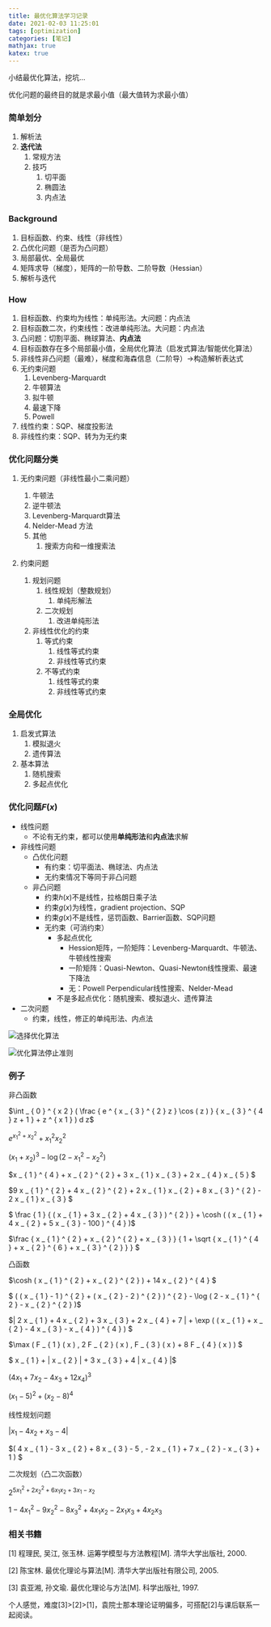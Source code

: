 ```yaml
---
title: 最优化算法学习记录
date: 2021-02-03 11:25:01
tags: [optimization]
categories: [笔记]
mathjax: true
katex: true
---
```


小结最优化算法，挖坑...

<!-- more -->

优化问题的最终目的就是求最小值（最大值转为求最小值）

### 简单划分

1. 解析法
2. **迭代法**
   1. 常规方法
   2. 技巧
      1. 切平面
      2. 椭圆法
      3. 内点法

### Background

1. 目标函数、约束、线性（非线性）
2. 凸优化问题（是否为凸问题）
3. 局部最优、全局最优
4. 矩阵求导（梯度），矩阵的一阶导数、二阶导数（Hessian）
5. 解析与迭代

### How

1. 目标函数、约束均为线性：单纯形法。大问题：内点法
2. 目标函数二次，约束线性：改进单纯形法。大问题：内点法
3. 凸问题：切割平面、椭球算法、**内点法**
4. 目标函数存在多个局部最小值，全局优化算法（启发式算法/智能优化算法）
5. 非线性非凸问题（最难），梯度和海森信息（二阶导）->构造解析表达式
6. 无约束问题
   1. Levenberg-Marquardt
   2. 牛顿算法
   3. 拟牛顿
   4. 最速下降
   5. Powell
7. 线性约束：SQP、梯度投影法
8. 非线性约束：SQP、转为为无约束

### 优化问题分类

1. 无约束问题（非线性最小二乘问题）
   1. 牛顿法
   2. 逆牛顿法
   3. Levenberg-Marquardt算法
   4. Nelder-Mead 方法
   5. 其他
      1. 搜索方向和一维搜索法

2. 约束问题
   1. 规划问题
      1. 线性规划（整数规划）
         1. 单纯形解法
      2. 二次规划
         1. 改进单纯形法
   2. 非线性优化的约束
      1. 等式约束
         1. 线性等式约束
         2. 非线性等式约束
      2. 不等式约束
         1. 线性等式约束
         2. 非线性等式约束

### 全局优化

1. 启发式算法
   1. 模拟退火
   2. 遗传算法
2. 基本算法
   1. 随机搜索
   2. 多起点优化

### 优化问题$F(x)$

- 线性问题
  - 不论有无约束，都可以使用**单纯形法**和**内点法**求解
- 非线性问题
  - 凸优化问题
    - 有约束：切平面法、椭球法、内点法
    - 无约束情况下等同于非凸问题
  - 非凸问题
    - 约束$h(x)$不是线性，拉格朗日乘子法
    - 约束$g(x)$为线性，gradient projection、SQP
    - 约束$g(x)$不是线性，惩罚函数、Barrier函数、SQP问题
    - 无约束（可消约束）
      - 多起点优化
        - Hession矩阵，一阶矩阵：Levenberg-Marquardt、牛顿法、牛顿线性搜索
        - 一阶矩阵：Quasi-Newton、Quasi-Newton线性搜索、最速下降法
        - 无：Powell Perpendicular线性搜索、Nelder-Mead
      - 不是多起点优化：随机搜索、模拟退火、遗传算法
- 二次问题
  - 约束，线性，修正的单纯形法、内点法

![选择优化算法](https://raw.githubusercontent.com/wnma3mz/ucas_course/master/optimization/optimization/%E7%BB%83%E4%B9%A0%E9%A2%98/%E4%BC%98%E5%8C%96%E7%AE%97%E6%B3%95%E7%9A%84%E9%80%89%E6%8B%A9.png)

![优化算法停止准则](https://raw.githubusercontent.com/wnma3mz/ucas_course/master/optimization/optimization/%E7%BB%83%E4%B9%A0%E9%A2%98/%E6%9C%80%E4%BC%98%E5%8C%96%E7%AE%97%E6%B3%95%E5%81%9C%E6%AD%A2%E5%87%86%E5%88%99.png)

### 例子

非凸函数

$\int _ { 0 } ^ { x 2 } ( \frac { e ^ { x _ { 3 } ^ { 2 } z } \cos ( z ) } { x _ { 3 } ^ { 4 } z + 1 } + z ^ { x 1 } ) d z$

$e ^ { x _ { 1 } ^ { 2 } + x _ { 2 } ^ { 2 } } + x _ { 1 } ^ { 2 } x _ { 2 } ^ { 2 }$

$( x _ { 1 } + x _ { 2 } ) ^ { 3 } - \log ( 2 - x _ { 1 } ^ { 2 } - x _ { 2 } ^ { 2 } )$

$x _ { 1 } ^ { 4 } + x _ { 2 } ^ { 2 } + 3 x _ { 1 } x _ { 3 } + 2 x _ { 4 } x _ { 5 } $

$9 x _ { 1 } ^ { 2 } + 4 x _ { 2 } ^ { 2 } + 2 x _ { 1 } x _ { 2 } + 8 x _ { 3 } ^ { 2 } - 2 x _ { 1 } x _ { 3 } $

$ \frac { 1 } { ( x _ { 1 } + 3 x _ { 2 } + 4 x _ { 3 } ) ^ { 2 } } + \cosh ( ( x _ { 1 } + 4 x _ { 2 } + 5 x _ { 3 } - 100 ) ^ { 4 } )$

$\frac { x _ { 1 } ^ { 2 } + x _ { 2 } ^ { 2 } + x _ { 3 } } { 1 + \sqrt { x _ { 1 } ^ { 4 } + x _ { 2 } ^ { 6 } + x _ { 3 } ^ { 2 } } } $



凸函数

$\cosh ( x _ { 1 } ^ { 2 } + x _ { 2 } ^ { 2 } ) + 14 x _ { 2 } ^ { 4 } $

$ ( ( x _ { 1 } - 1 ) ^ { 2 } + ( x _ { 2 } - 2 ) ^ { 2 } ) ^ { 2 } - \log ( 2 - x _ { 1 } ^ { 2 } - x _ { 2 } ^ { 2 } )$

$| 2 x _ { 1 } + 4 x _ { 2 } + 3 x _ { 3 } + 2 x _ { 4 } + 7 | + \exp ( ( x _ { 1 } + x _ { 2 } - 4 x _ { 3 } - x _ { 4 } ) ^ { 4 } ) $

$\max ( F _ { 1 } ( x ) , 2 F _ { 2 } ( x ) , F _ { 3 } ( x ) + 8 F _ { 4 } ( x ) ) $

$ x _ { 1 } + | x _ { 2 } | + 3 x _ { 3 } + 4 | x _ { 4 } |$

$( 4 x _ { 1 } + 7 x _ { 2 } - 4 x _ { 3 } + 12 x _ { 4 } ) ^ { 3 }$

$( x _ { 1 } - 5 ) ^ { 2 } + ( x _ { 2 } - 8 ) ^ { 4 }$



线性规划问题

$| x _ { 1 } - 4 x _ { 2 } + x _ { 3 } - 4 |$

$( 4 x _ { 1 } - 3 x _ { 2 } + 8 x _ { 3 } - 5 , - 2 x _ { 1 } + 7 x _ { 2 } - x _ { 3 } + 1 ) $



二次规划（凸二次函数）

$2 ^ { 5 x _ { 1 } ^ { 2 } + 2 x _ { 2 } ^ { 2 } + 6 x _ { 1 } x _ { 2 } + 3 x _ { 1 } - x _ { 2 } }$

$1 - 4 x _ { 1 } ^ { 2 } - 9 x _ { 2 } ^ { 2 } - 8 x _ { 3 } ^ { 2 } + 4 x _ { 1 } x _ { 2 } - 2 x _ { 1 } x _ { 3 } + 4 x _ { 2 } x _ { 3 }$



### 相关书籍

[1] 程理民, 吴江, 张玉林. 运筹学模型与方法教程[M]. 清华大学出版社, 2000.

[2] 陈宝林. 最优化理论与算法[M]. 清华大学出版社有限公司, 2005.

[3] 袁亚湘, 孙文瑜. 最优化理论与方法[M]. 科学出版社, 1997.

个人感觉，难度[3]>[2]>[1]，袁院士那本理论证明偏多，可搭配[2]与课后联系一起阅读。